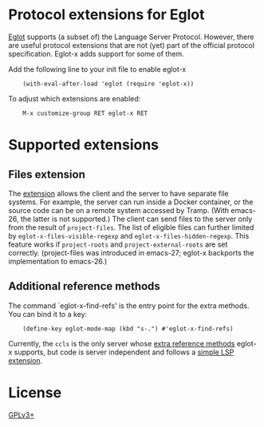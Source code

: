 # Protocol extensions for Eglot

[Eglot][eglot] supports (a subset of) the Language Server Protocol.
However, there are useful protocol extensions that are not (yet) part
of the official protocol specification.  Eglot-x adds support for some
of them.

Add the following line to your init file to enable eglot-x

```elisp
    (with-eval-after-load 'eglot (require 'eglot-x))
```
To adjust which extensions are enabled:

```
    M-x customize-group RET eglot-x RET
```

# Supported extensions

## Files extension

The [extension][xfiles] allows the client and the server to have
separate file systems.  For example, the server can run inside a
Docker container, or the source code can be on a remote system
accessed by Tramp.  (With emacs-26, the latter is not supported.)  The
client can send files to the server only from the result of
`project-files`.  The list of eligible files can further limited by
`eglot-x-files-visible-regexp` and `eglot-x-files-hidden-regexp`.
This feature works if `project-roots` and `project-external-roots` are
set correctly.  (project-files was introduced in emacs-27; eglot-x
backports the implementation to emacs-26.)

## Additional reference methods

The command `eglot-x-find-refs' is the entry point for the extra
methods.  You can bind it to a key:

```elisp
    (define-key eglot-mode-map (kbd "s-.") #'eglot-x-find-refs)
```

Currently, the `ccls` is the only server whose [extra reference
methods][ccls-refs] eglot-x supports, but code is server independent
and follows a [simple LSP extension][reference-kind].

# License

[GPLv3+][gpl]

[eglot]: https://github.com/joaotavora/eglot/
[xfiles]: https://github.com/sourcegraph/language-server-protocol/blob/master/extension-files.md
[gpl]: COPYING
[ccls-refs]: https://github.com/MaskRay/ccls/wiki/LSP-Extensions
[reference-kind]: https://github.com/joaotavora/eglot/issues/302#issuecomment-550225329
